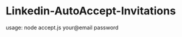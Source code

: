 Linkedin-AutoAccept-Invitations
===============================

usage:
node accept.js your@email password
